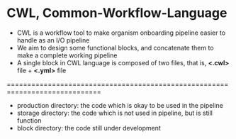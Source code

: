 # CWL, Common-Workflow-Language
- CWL is a workflow tool to make organism onboarding pipeline easier to handle as an I/O pipeline
- We aim to design some functional blocks, and concatenate them to make a complete working pipeline
- A single block in CWL language is composed of two files, that is, **<.cwl>** file + **<.yml>** file

=============================================================================
- production directory: the code which is okay to be used in the pipeline
- storage directory: the code which is not used in pipeline,  but is still function
- block directory: the code still under development

